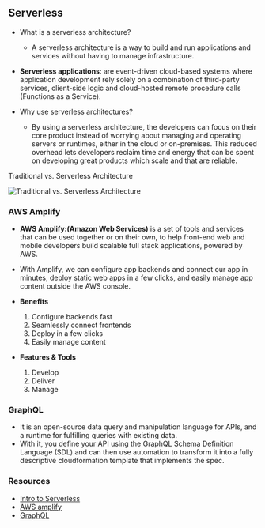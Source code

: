## Serverless

- What is a serverless architecture?
    - A serverless architecture is a way to build and run applications and services without having to manage infrastructure.

- **Serverless applications**: are event-driven cloud-based systems where application development rely solely on a combination of third-party services, client-side logic and cloud-hosted remote procedure calls (Functions as a Service).

- Why use serverless architectures?
    * By using a serverless architecture, the developers can focus on their core product instead of worrying about managing and operating servers or runtimes, either in the cloud or on-premises. This reduced overhead lets developers reclaim time and energy that can be spent on developing great products which scale and that are reliable.

Traditional vs. Serverless Architecture

![Traditional vs. Serverless Architecture](https://hackernoon.com/hn-images/1*x_v5NRC3TTMt1MaYl1gMUg.jpeg)


### AWS Amplify

- **AWS Amplify:(Amazon Web Services)** is a set of tools and services that can be used together or on their own, to help front-end web and mobile developers build scalable full stack applications, powered by AWS.

- With Amplify, we can configure app backends and connect our app in minutes, deploy static web apps in a few clicks, and easily manage app content outside the AWS console.

- **Benefits**
    1. Configure backends fast
    2. Seamlessly connect frontends
    3. Deploy in a few clicks
    4. Easily manage content

- **Features & Tools**
    1. Develop
    2. Deliver
    3. Manage

### GraphQL
- It is an open-source data query and manipulation language for APIs, and a runtime for fulfilling queries with existing data.
- With it, you define your API using the GraphQL Schema Definition Language (SDL) and can then use automation to transform it into a fully descriptive cloudformation template that implements the spec.

### Resources
- [Intro to Serverless](https://hackernoon.com/what-is-serverless-architecture-what-are-its-pros-and-cons-cc4b804022e9)
- [AWS amplify](https://aws.amazon.com/amplify/)
- [GraphQL](https://aws-amplify.github.io/docs/cli-toolchain/graphql)